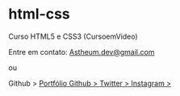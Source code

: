 # html-css
 Curso HTML5 e CSS3 (CursoemVideo)

Entre em contato:
Astheum.dev@gmail.com

ou

Github > <a href="https://github.com/Astheum" target="_blank">
Portfólio Github > <a href="https://astheum.github.io/html-css/" target="_blank">
Twitter >
Instagram >